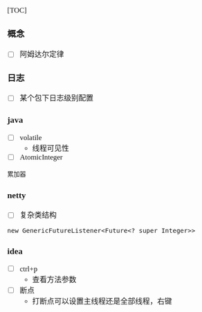 <span  style="font-family: Simsun,serif; font-size: 17px; ">

[TOC]

### 概念

- [ ] 阿姆达尔定律

### 日志

- [ ] 某个包下日志级别配置

### java

- [ ] volatile
    - 线程可见性
- [ ] AtomicInteger

~~~
累加器
~~~

### netty

- [ ] 复杂类结构
~~~
new GenericFutureListener<Future<? super Integer>>
~~~

### idea

- [ ] ctrl+p
    - 查看方法参数
- [ ] 断点
    - 打断点可以设置主线程还是全部线程，右键

</span>